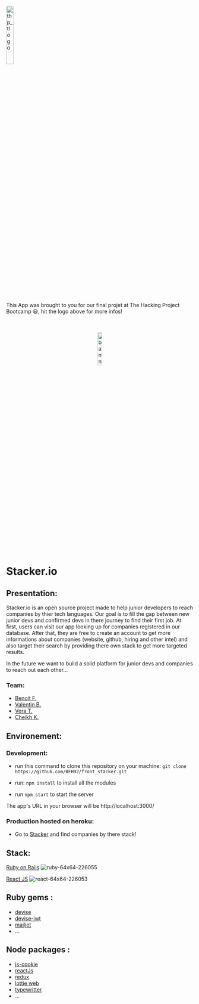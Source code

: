 <div>
  <p>
    <a href="https://www.thehackingproject.org/"><img src="https://i0.wp.com/chromebooklive.com/wp-content/uploads/2018/11/the_hacking_project_logo.png?resize=620%2C171&ssl=1" width="20%" alt="thp_tlogo"/></a>
  </p>
  This App was brought to you for our final projet at The Hacking Project Bootcamp 😃, hit the logo above for more infos!
</div>
</br></br>

<p align="center">
  <a href="https://stacker-front.herokuapp.com"><img  src="https://github.com/BFH92/front_stacker/blob/master/public/favicon.ico" alt="banniere_followNut" width="15%"/></a>
</p>

# Stacker.io

## Presentation:
Stacker.io is an open source project made to help junior developers to reach companies by thier tech languages. Our goal is to
fill the gap between new junior devs and confirmed devs in there journey to find their first job. 
At first, users can visit our app looking up for companies registered in our database. After that, they are free to create an account to get more informations about companies (website, github, hiring and other intel) and also target their search by providing there own stack to get more targeted results.

In the future we want to build a solid platform for junior devs and companies to reach out each other...

### Team:

- [Benoit F.](https://github.com/BFH92)
- [Valentin B.](https://github.com/benitodotcool)
- [Vera T.](https://github.com/VeraTuran)
- [Cheikh K.](https://github.com/shanksthered)

## Environement:

### Development:

- run this command to clone this repository on your machine: `git clone https://github.com/BFH92/front_stacker.git`

- run:
  `npm install`
  to install all the modules
- run
  `npm start`
  to start the server

The app's URL in your browser will be http://localhost:3000/

### Production hosted on heroku:

- Go to [Stacker](https://stacker-front.herokuapp.com) and find companies by there stack!

## Stack:

[Ruby on Rails](https://rubyonrails.org/)
![ruby-64x64-226055](https://user-images.githubusercontent.com/81985121/131264037-281efccc-56cf-4261-87e3-01b688b926e3.png)

[React JS](https://reactjs.org/)
![react-64x64-226053](https://user-images.githubusercontent.com/81985121/131264035-98557097-0377-4422-8487-4c6a622a1988.png)

## Ruby gems :

- [devise](https://github.com/heartcombo/devise)
- [devise-jwt](https://github.com/waiting-for-dev/devise-jwt)
- [mailjet](https://github.com/mailjet/mailjet-gem)
- ...

## Node packages :

- [js-cookie](https://github.com/js-cookie/js-cookie)
- [reactJs](https://github.com/reactjs/reactjs.org)
- [redux](https://github.com/reduxjs/redux)
- [lottie web](https://github.com/airbnb/lottie-web)
- [typewritter](https://github.com/simonmysun/Typewriter)
- ...
